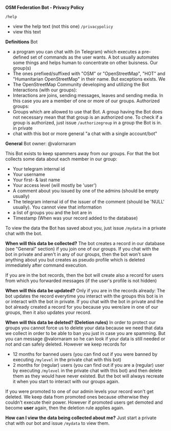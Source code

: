 **OSM Federation Bot - Privacy Policy**

`/help`
  - view the help text (not this one)
`/privacypolicy`
  - view this text

**Definitions**
Bot
  - a program you can chat with (in Telegram) which executes a pre-defined set of commands as the user wants. A bot usually automates some things and helps human to concentrate on other buisness.
Our group(s)
  - The ones prefixed/suffixed with "OSM" or "OpenStreetMap", "HOT" and "Humanitarian OpenStreetMap" in their name. But exceptions exists.
We
  - The OpenStreetMap Community developing and utilizing the Bot
Interactions (with our groups):
  - Interactions are joins, sending messages, leaves and sending media. In this case you are a member of one or more of our groups.
Authorized groups:
  - Groups which are allowed to use that Bot. A group having the Bot does not necessary mean that that group is an authorized one. To check if a group is authorized, just issue `/authorizegroup` in a group the Bot is in.
in private
  - chat with this bot or more general "a chat with a single account/bot"


**General**
Bot owner: @valornaram

This Bot exists to keep spammers away from our groups. For that the bot collects some data about each member in our group:
  - Your telegram internal id
  - Your username
  - Your first- & last name
  - Your access level (will mostly be 'user')
  - A comment about you issued by one of the admins (should be empty usually)
  - The telegram internal id of the issuer of the comment (should be 'NULL' usually). You cannot view that information
  - a list of groups you and the bot are in
  - Timestamp (When was your record added to the database)

To view the data the Bot has saved about you, just issue `/mydata` in a private chat with the bot.

**When will this data be collected?**
The bot creates a record in our database (see "General" section) if you join one of our groups. If you chat with the bot in private and aren't in any of our groups, then the bot won't save anything about you but creates as pseudo profile which is deleted immediately after command execution.

If you are in the bot records, then the bot will create also a record for users from which you forwarded messages (if the user's profile is not hidden)

**When will this data be updated?**
Only if you are in the records already: The bot updates the record everytime you interact with the groups this bot is in or interact with the bot in private. If you chat with the bot in private and the bot already created a record for you because you were/are in one of our groups, then it also updates your record.

**When will this data be deleted? (Deletion rules)**
In order to protect our groups you cannot force us to delete your data because we need that data we collect in order to be able to ban you just in case you are spamming. But you can message @valornaram so he can look if your data is still needed or not and can safely deleted. However we keep records for
- 12 months for banned users (you can find out if you were banned by executing `/mylevel` in the private chat with this bot)
- 2 months for (regular) users (you can find out if you are a (regular) user by executing `/mylevel` in the private chat with this bot)
and then delete them as they would have never existed. But the bot will always recreate it when you start to interact with our groups again.

If you were promoted to one of our admin levels your record won't get deleted. We keep data from promoted ones because otherwise they couldn't execute their power. However if promoted users get demoted and become __user__ again, then the deletion rule applies again.

**How can I view the data being collected about me?**
Just start a private chat with our bot and issue `/mydata` to view them.
